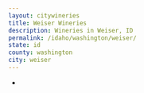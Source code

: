 ```yaml
---
layout: citywineries
title: Weiser Wineries
description: Wineries in Weiser, ID
permalink: /idaho/washington/weiser/
state: id
county: washington
city: weiser
---
```

-
